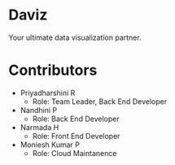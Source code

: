 # Daviz
Your ultimate data visualization partner.
# Contributors
- Priyadharshini R
  * Role: Team Leader, Back End Developer
- Nandhini P
  * Role: Back End Developer
- Narmada H
  * Role: Front End Developer
- Moniesh Kumar P
  * Role: Cloud Maintanence 

